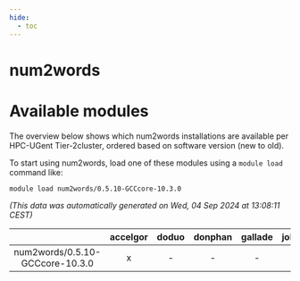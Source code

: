 ```yaml
---
hide:
  - toc
---
```


num2words
=========

# Available modules


The overview below shows which num2words installations are available per HPC-UGent Tier-2cluster, ordered based on software version (new to old).

To start using num2words, load one of these modules using a `module load` command like:

```shell
module load num2words/0.5.10-GCCcore-10.3.0
```

*(This data was automatically generated on Wed, 04 Sep 2024 at 13:08:11 CEST)*  

| |accelgor|doduo|donphan|gallade|joltik|shinx|skitty|
| :---: | :---: | :---: | :---: | :---: | :---: | :---: | :---: |
|num2words/0.5.10-GCCcore-10.3.0|x|-|-|-|x|-|-|
